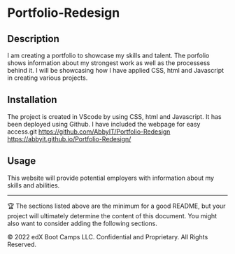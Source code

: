 # Portfolio-Redesign

## Description 

I am creating a portfolio to showcase my skills and talent. The porfolio shows information about my strongest work as well as the processess behind it. I will be showcasing how I have applied CSS, html and Javascript in creating various projects. 



## Installation

The project is created in VScode by using CSS, html and Javascript. It has been deployed using Github. I have included the webpage for easy access.git
https://github.com/AbbyIT/Portfolio-Redesign  
https://abbyit.github.io/Portfolio-Redesign/

## Usage 

This website will provide potential employers with information about my skills and abilities. 

---

🏆 The sections listed above are the minimum for a good README, but your project will ultimately determine the content of this document. You might also want to consider adding the following sections.


© 2022 edX Boot Camps LLC. Confidential and Proprietary. All Rights Reserved.